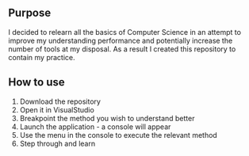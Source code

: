 ## Purpose
I decided to relearn all the basics of Computer Science in an attempt to improve my understanding performance and potentially increase the number of tools at my disposal. As a result I created this repository to contain my practice. 

## How to use
1) Download the repository
1) Open it in VisualStudio
1) Breakpoint the method you wish to understand better
1) Launch the application - a console will appear
1) Use the menu in the console to execute the relevant method
1) Step through and learn
